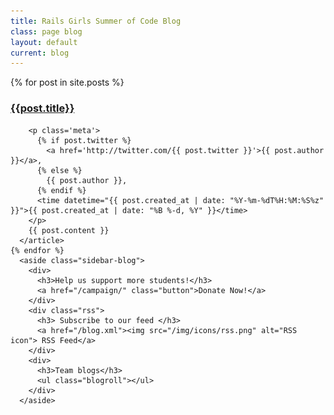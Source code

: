 ```yaml
---
title: Rails Girls Summer of Code Blog
class: page blog
layout: default
current: blog
---
```


<section class="main container">
  <div class="wrapper-blog">
    {% for post in site.posts %}
      <article class="content-blog">
        <h1><a href="{{post.url}}">{{post.title}}</a></h1>

        <p class='meta'>
          {% if post.twitter %}
            <a href='http://twitter.com/{{ post.twitter }}'>{{ post.author }}</a>,
          {% else %}
            {{ post.author }},
          {% endif %}
          <time datetime="{{ post.created_at | date: "%Y-%m-%dT%H:%M:%S%z"  }}">{{ post.created_at | date: "%B %-d, %Y" }}</time>
        </p>
        {{ post.content }}
      </article>
    {% endfor %}
      <aside class="sidebar-blog">
        <div>
          <h3>Help us support more students!</h3>
          <a href="/campaign/" class="button">Donate Now!</a>
        </div>
        <div class="rss">
          <h3> Subscribe to our feed </h3>
          <a href="/blog.xml"><img src="/img/icons/rss.png" alt="RSS icon"> RSS Feed</a>
        </div>
        <div>
          <h3>Team blogs</h3>
          <ul class="blogroll"></ul>
        </div>
      </aside>
  </div>
</section>
